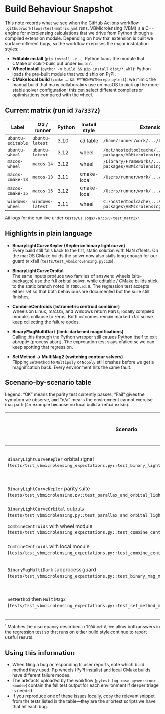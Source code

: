 # Build Behaviour Snapshot

This note records what we see when the GitHub Actions workflow
`.github/workflows/test-matrix.yml` runs. VBMicrolensing (VBM) is a C++ engine
for microlensing calculations that we drive from Python through a compiled
extension module. Depending on how that extension is built we surface different
bugs, so the workflow exercises the major installation styles:

- **Editable install** (`pip install -e .`): Python loads the module that CMake
  or scikit-build put under `build/`.
- **Wheel install** (`python -m build && pip install dist/*.whl`): Python loads
  the pre-built module that would ship on PyPI.
- **CMake local build** (`cmake … && PYTHONPATH=repo pytest`): we mimic the
  manual build that many collaborators use on macOS to pick up the more stable
  solver configuration; this can select different compilers or optimisations
  compared with the wheel.

## Current matrix (run id `7a73372`)

| Label | OS / runner | Python | Install style | Extension loaded |
| --- | --- | --- | --- | --- |
| `ubuntu-editable` | `ubuntu-latest` | 3.10 | editable | `/home/runner/work/.../build/VBMicrolensing.so` |
| `ubuntu-wheel` | `ubuntu-latest` | 3.12 | wheel | `/opt/hostedtoolcache/.../site-packages/VBMicrolensing/VBMicrolensing.so` |
| `macos-wheel` | `macos-14` | 3.12 | wheel | `/Library/Frameworks/.../site-packages/VBMicrolensing/VBMicrolensing.so` |
| `macos-cmake-13` | `macos-13` | 3.11 | cmake-local | `/Users/runner/work/.../build/VBMicrolensing.so` |
| `macos-cmake-15` | `macos-15` | 3.12 | cmake-local | `/Users/runner/work/.../build/VBMicrolensing.so` |
| `windows-wheel` | `windows-latest` | 3.11 | wheel | `C:\hostedtoolcache\...\site-packages\VBMicrolensing\VBMicrolensing.pyd` |

All logs for the run live under `tests/CI logs/7a73372-test_matrix/`.

## Highlights in plain language

- **BinaryLightCurveKepler (Keplerian binary light curve)**  
  Every build still falls back to the flat, static solution with NaN offsets.
  On the macOS CMake builds the solver now also stalls long enough for our
  guard to xfail (`tests/test_vbmicrolensing.py:126`).

- **BinaryLightCurveOrbital**  
  The same inputs produce two families of answers: wheels (site-packages) use
  the full orbital solver, while editable / CMake builds stick to the static
  branch noted in `TODO.md:8`. The regression test accepts either set so that
  both behaviours are documented but the suite still finishes.

- **CombineCentroids (astrometric centroid combiner)**  
  Wheels on Linux, macOS, and Windows return NaNs; locally compiled modules
  collapse to zeros. Both outcomes remain marked xfail so we keep collecting the
  failure codes.

- **BinaryMagMultiDark (limb-darkened magnifications)**  
  Calling this through the Python wrapper still causes Python itself to exit
  abruptly (process abort). The expectation test stays xfailed so we can keep
  spotting that regression.

- **SetMethod → MultiMag2 (switching contour solvers)**  
  Flipping `SetMethod` to `Multipoly` or `Nopoly` still crashes before we get a
  magnification back. Every environment hits the same fault.

## Scenario-by-scenario table

Legend: “OK” means the parity test currently passes, “Fail” gives the symptom
we observe, and “n/a” means the environment cannot exercise that path (for
example because no local build artefact exists).

| Scenario | ubuntu-editable (3.10 editable) | ubuntu-wheel (3.12 wheel) | macos-wheel (3.12 wheel) | macos-cmake-13 (3.11 CMake) | macos-cmake-15 (3.12 CMake) | windows-wheel (3.11 wheel) |
| --- | --- | --- | --- | --- | --- | --- |
| `BinaryLightCurveKepler` orbital signal (`tests/test_vbmicrolensing_expectations.py::test_binary_light_curve_kepler_has_orbital_signal`) | Fail – stays at static mags, NaNs | Fail – stays at static mags, NaNs | Fail – stays at static mags, NaNs | Fail – stays at static mags, NaNs | Fail – stays at static mags, NaNs | Fail – stays at static mags, NaNs |
| `BinaryLightCurveKepler` parity suite (`tests/test_vbmicrolensing.py::test_parallax_and_orbital_light_curves`) | OK – static branch | OK – static branch | OK – orbital branch | Fail – solver stalls (xfail) | Fail – solver stalls (xfail) | OK – orbital branch |
| `BinaryLightCurveOrbital` outputs (`tests/test_vbmicrolensing.py::test_parallax_and_orbital_light_curves`) | Static branch | Static branch | Orbital branch¹ | Static branch | Static branch | Orbital branch¹ |
| `CombineCentroids` with wheel module (`tests/test_vbmicrolensing_expectations.py::test_combine_centroids_returns_finite_series`) | Fail – NaNs (xfail) | Fail – NaNs (xfail) | Fail – NaNs (xfail) | n/a | n/a | Fail – NaNs (xfail) |
| `CombineCentroids` with local module (`tests/test_vbmicrolensing_expectations.py::test_combine_centroids_returns_finite_series_local`) | Fail – zeros (xfail) | n/a | Fail – zeros (xfail) | Fail – zeros (xfail) | Fail – zeros (xfail) | n/a |
| `BinaryMagMultiDark` subprocess guard (`tests/test_vbmicrolensing_expectations.py::test_binary_mag_multi_dark_populates_outputs`) | Fail – Python exits (xfail) | Fail – Python exits (xfail) | Fail – Python exits (xfail) | Fail – Python exits (xfail) | Fail – Python exits (xfail) | Fail – Python exits (xfail) |
| `SetMethod` then `MultiMag2` (`tests/test_vbmicrolensing_expectations.py::test_set_method_multi_mag2_stability`) | Fail – crash before return (xfail) | Fail – crash before return (xfail) | Fail – crash before return (xfail) | Fail – crash before return (xfail) | Fail – crash before return (xfail) | Fail – crash before return (xfail) |

¹ Matches the discrepancy described in `TODO.md:8`; we allow both answers in the
regression test so that runs on either build style continue to report useful
results.

## Using this information

- When filing a bug or responding to user reports, note which build method they
  used. Pip wheels (PyPI installs) and local CMake builds have different failure
  modes.
- The artefacts uploaded by the workflow (`pytest-log-<os>-py<version>-<mode>`)
  contain the full test output for each environment if deeper triage is needed.
- If you reproduce one of these issues locally, copy the relevant snippet from
  the tests listed in the table—they are the shortest scripts we have that hit
  each bug.
